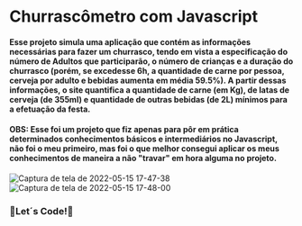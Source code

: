 # Churrascômetro com Javascript

 #### Esse projeto simula uma aplicação que contém as informações necessárias para fazer um churrasco, tendo em vista a especificação do número de Adultos que participarão, o número de crianças e a duração do churrasco (porém, se excedesse 6h, a quantidade de carne por pessoa, cerveja por adulto e bebidas aumenta em média 59.5%). A partir dessas informações, o site quantifica a quantidade de carne (em Kg), de latas de cerveja (de 355ml) e quantidade de outras bebidas (de 2L) mínimos para a efetuação da festa. 
 #### OBS: Esse foi um projeto que fiz apenas para pôr em prática determinados conhecimentos básicos e intermediários no Javascript, não foi o meu primeiro, mas foi o que melhor consegui aplicar os meus conhecimentos de maneira a não "travar" em hora alguma no projeto.
 
 
 
![Captura de tela de 2022-05-15 17-47-38](https://user-images.githubusercontent.com/97459334/168493220-5834a66f-0efa-408a-afff-51a3d18baa95.png)
![Captura de tela de 2022-05-15 17-48-00](https://user-images.githubusercontent.com/97459334/168493225-df8a9f4f-52e9-4f2b-953f-bff9c80a8eb8.png)

### 🚀Let´s Code!🚀
